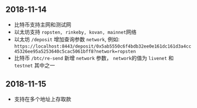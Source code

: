## 2018-11-14

* 比特币支持主网和测试网
* 以太坊支持 `ropsten, rinkeby, kovan, mainnet`网络
* 以太坊 `/deposit` 增加查询参数 `network`, 例如: `https://localhost:8443/deposit/0x5ab5550c6f4bdb32ee0e161dc161d3a4cc45326ee95a5253640c5cac5061bff8?network=ropsten`
* 比特币 `/btc/re-send` 新增 `network` 参数， `network`的值为 `livenet` 和 `testnet` 其中之一

## 2018-11-15

* 支持在多个地址上存取款